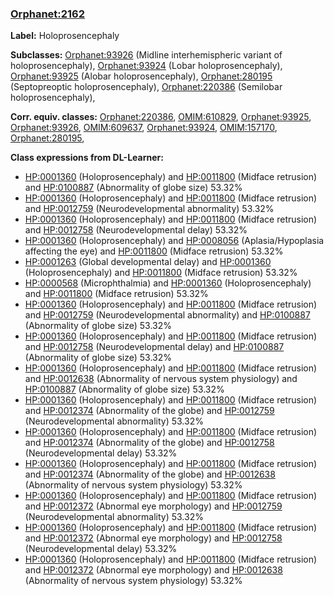 
### [Orphanet:2162](http://www.orpha.net/ORDO/Orphanet_2162)
**Label:** Holoprosencephaly

**Subclasses:** [Orphanet:93926](http://www.orpha.net/ORDO/Orphanet_93926) (Midline interhemispheric variant of holoprosencephaly), [Orphanet:93924](http://www.orpha.net/ORDO/Orphanet_93924) (Lobar holoprosencephaly), [Orphanet:93925](http://www.orpha.net/ORDO/Orphanet_93925) (Alobar holoprosencephaly), [Orphanet:280195](http://www.orpha.net/ORDO/Orphanet_280195) (Septopreoptic holoprosencephaly), [Orphanet:220386](http://www.orpha.net/ORDO/Orphanet_220386) (Semilobar holoprosencephaly), 

**Corr. equiv. classes:** [Orphanet:220386](http://www.orpha.net/ORDO/Orphanet_220386), [OMIM:610829](http://purl.obolibrary.org/obo/OMIM_610829), [Orphanet:93925](http://www.orpha.net/ORDO/Orphanet_93925), [Orphanet:93926](http://www.orpha.net/ORDO/Orphanet_93926), [OMIM:609637](http://purl.obolibrary.org/obo/OMIM_609637), [Orphanet:93924](http://www.orpha.net/ORDO/Orphanet_93924), [OMIM:157170](http://purl.obolibrary.org/obo/OMIM_157170), [Orphanet:280195](http://www.orpha.net/ORDO/Orphanet_280195), 

**Class expressions from DL-Learner:**

- [HP:0001360](http://purl.obolibrary.org/obo/HP_0001360) (Holoprosencephaly) and [HP:0011800](http://purl.obolibrary.org/obo/HP_0011800) (Midface retrusion) and [HP:0100887](http://purl.obolibrary.org/obo/HP_0100887) (Abnormality of globe size) 53.32%
- [HP:0001360](http://purl.obolibrary.org/obo/HP_0001360) (Holoprosencephaly) and [HP:0011800](http://purl.obolibrary.org/obo/HP_0011800) (Midface retrusion) and [HP:0012759](http://purl.obolibrary.org/obo/HP_0012759) (Neurodevelopmental abnormality) 53.32%
- [HP:0001360](http://purl.obolibrary.org/obo/HP_0001360) (Holoprosencephaly) and [HP:0011800](http://purl.obolibrary.org/obo/HP_0011800) (Midface retrusion) and [HP:0012758](http://purl.obolibrary.org/obo/HP_0012758) (Neurodevelopmental delay) 53.32%
- [HP:0001360](http://purl.obolibrary.org/obo/HP_0001360) (Holoprosencephaly) and [HP:0008056](http://purl.obolibrary.org/obo/HP_0008056) (Aplasia/Hypoplasia affecting the eye) and [HP:0011800](http://purl.obolibrary.org/obo/HP_0011800) (Midface retrusion) 53.32%
- [HP:0001263](http://purl.obolibrary.org/obo/HP_0001263) (Global developmental delay) and [HP:0001360](http://purl.obolibrary.org/obo/HP_0001360) (Holoprosencephaly) and [HP:0011800](http://purl.obolibrary.org/obo/HP_0011800) (Midface retrusion) 53.32%
- [HP:0000568](http://purl.obolibrary.org/obo/HP_0000568) (Microphthalmia) and [HP:0001360](http://purl.obolibrary.org/obo/HP_0001360) (Holoprosencephaly) and [HP:0011800](http://purl.obolibrary.org/obo/HP_0011800) (Midface retrusion) 53.32%
- [HP:0001360](http://purl.obolibrary.org/obo/HP_0001360) (Holoprosencephaly) and [HP:0011800](http://purl.obolibrary.org/obo/HP_0011800) (Midface retrusion) and [HP:0012759](http://purl.obolibrary.org/obo/HP_0012759) (Neurodevelopmental abnormality) and [HP:0100887](http://purl.obolibrary.org/obo/HP_0100887) (Abnormality of globe size) 53.32%
- [HP:0001360](http://purl.obolibrary.org/obo/HP_0001360) (Holoprosencephaly) and [HP:0011800](http://purl.obolibrary.org/obo/HP_0011800) (Midface retrusion) and [HP:0012758](http://purl.obolibrary.org/obo/HP_0012758) (Neurodevelopmental delay) and [HP:0100887](http://purl.obolibrary.org/obo/HP_0100887) (Abnormality of globe size) 53.32%
- [HP:0001360](http://purl.obolibrary.org/obo/HP_0001360) (Holoprosencephaly) and [HP:0011800](http://purl.obolibrary.org/obo/HP_0011800) (Midface retrusion) and [HP:0012638](http://purl.obolibrary.org/obo/HP_0012638) (Abnormality of nervous system physiology) and [HP:0100887](http://purl.obolibrary.org/obo/HP_0100887) (Abnormality of globe size) 53.32%
- [HP:0001360](http://purl.obolibrary.org/obo/HP_0001360) (Holoprosencephaly) and [HP:0011800](http://purl.obolibrary.org/obo/HP_0011800) (Midface retrusion) and [HP:0012374](http://purl.obolibrary.org/obo/HP_0012374) (Abnormality of the globe) and [HP:0012759](http://purl.obolibrary.org/obo/HP_0012759) (Neurodevelopmental abnormality) 53.32%
- [HP:0001360](http://purl.obolibrary.org/obo/HP_0001360) (Holoprosencephaly) and [HP:0011800](http://purl.obolibrary.org/obo/HP_0011800) (Midface retrusion) and [HP:0012374](http://purl.obolibrary.org/obo/HP_0012374) (Abnormality of the globe) and [HP:0012758](http://purl.obolibrary.org/obo/HP_0012758) (Neurodevelopmental delay) 53.32%
- [HP:0001360](http://purl.obolibrary.org/obo/HP_0001360) (Holoprosencephaly) and [HP:0011800](http://purl.obolibrary.org/obo/HP_0011800) (Midface retrusion) and [HP:0012374](http://purl.obolibrary.org/obo/HP_0012374) (Abnormality of the globe) and [HP:0012638](http://purl.obolibrary.org/obo/HP_0012638) (Abnormality of nervous system physiology) 53.32%
- [HP:0001360](http://purl.obolibrary.org/obo/HP_0001360) (Holoprosencephaly) and [HP:0011800](http://purl.obolibrary.org/obo/HP_0011800) (Midface retrusion) and [HP:0012372](http://purl.obolibrary.org/obo/HP_0012372) (Abnormal eye morphology) and [HP:0012759](http://purl.obolibrary.org/obo/HP_0012759) (Neurodevelopmental abnormality) 53.32%
- [HP:0001360](http://purl.obolibrary.org/obo/HP_0001360) (Holoprosencephaly) and [HP:0011800](http://purl.obolibrary.org/obo/HP_0011800) (Midface retrusion) and [HP:0012372](http://purl.obolibrary.org/obo/HP_0012372) (Abnormal eye morphology) and [HP:0012758](http://purl.obolibrary.org/obo/HP_0012758) (Neurodevelopmental delay) 53.32%
- [HP:0001360](http://purl.obolibrary.org/obo/HP_0001360) (Holoprosencephaly) and [HP:0011800](http://purl.obolibrary.org/obo/HP_0011800) (Midface retrusion) and [HP:0012372](http://purl.obolibrary.org/obo/HP_0012372) (Abnormal eye morphology) and [HP:0012638](http://purl.obolibrary.org/obo/HP_0012638) (Abnormality of nervous system physiology) 53.32%


